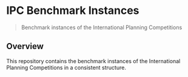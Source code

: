 # IPC Benchmark Instances

> Benchmark instances of the International Planning Competitions

## Overview

This repository contains the benchmark instances of the International Planning Competitions in a consistent structure.

